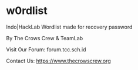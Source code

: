w0rdlist
========

Indo|HackLab Wordlist made for recovery password 

By The Crows Crew & TeamLab

Visit Our Forum: forum.tcc.sch.id 

Contact Us: https://www.thecrowscrew.org
